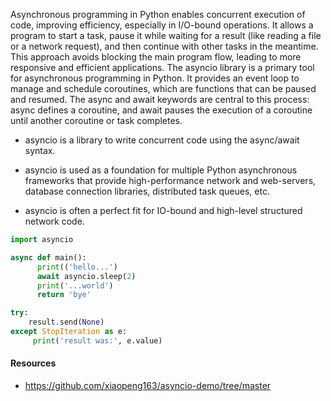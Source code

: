 Asynchronous programming in Python enables concurrent execution of code, improving efficiency, especially in I/O-bound operations. It allows a program to start a task, pause it while waiting for a result (like reading a file or a network request), and then continue with other tasks in the meantime. This approach avoids blocking the main program flow, leading to more responsive and efficient applications.
The asyncio library is a primary tool for asynchronous programming in Python. It provides an event loop to manage and schedule coroutines, which are functions that can be paused and resumed. The async and await keywords are central to this process: async defines a coroutine, and await pauses the execution of a coroutine until another coroutine or task completes.

- asyncio is a library to write concurrent code using the async/await syntax.

- asyncio is used as a foundation for multiple Python asynchronous frameworks that provide high-performance network and web-servers, database connection libraries, distributed task queues, etc.
- asyncio is often a perfect fit for IO-bound and high-level structured network code.

```py
import asyncio

async def main():
      print(('hello...')
      await asyncio.sleep(2)
      print('...world')
      return 'bye'

try:
    result.send(None)
except StopIteration as e:
     print('result was:', e.value)
``` 

#### Resources
- https://github.com/xiaopeng163/asyncio-demo/tree/master
